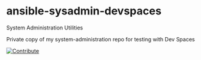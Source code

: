 # ansible-sysadmin-devspaces

System Administration Utilities

Private copy of my system-administration repo for testing with Dev Spaces


[![Contribute](https://www.eclipse.org/che/contribute.svg)](https://devspaces.apps.cluster-nfwff.dynamic.redhatworkshops.io#https://github.com/scdaniels/ansible-sysadmin-devspaces)
